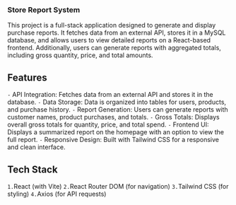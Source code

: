 ### Store Report System
This project is a full-stack application designed to generate and display purchase reports. It fetches data from an external API, stores it in a MySQL database, and allows users to view detailed reports on a React-based frontend. Additionally, users can generate reports with aggregated totals, including gross quantity, price, and total amounts.
## Features
`-` API Integration: Fetches data from an external API and stores it in the database.
`-` Data Storage: Data is organized into tables for users, products, and purchase history.
`-` Report Generation: Users can generate reports with customer names, product purchases, and totals.
`-` Gross Totals: Displays overall gross totals for quantity, price, and total spend.
`-` Frontend UI: Displays a summarized report on the homepage with an option to view the full report.
`-` Responsive Design: Built with Tailwind CSS for a responsive and clean interface.

## Tech Stack

 `1.`React (with Vite)
 `2.`React Router DOM (for navigation)
 `3.`Tailwind CSS (for styling)
 `4.`Axios (for API requests)
